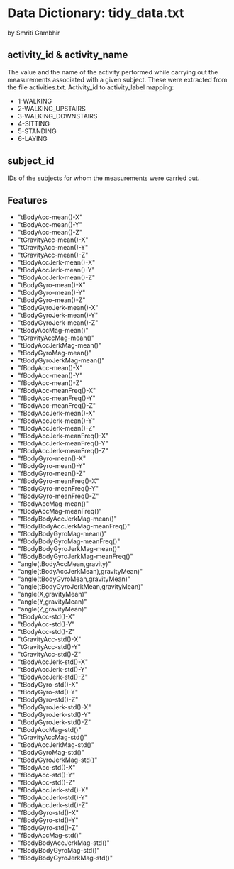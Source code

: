 # Data Dictionary: tidy_data.txt
by Smriti Gambhir

## activity_id & activity_name
The value and the name of the activity performed while carrying out the measurements associated with a given subject. These were extracted from the file activities.txt. Activity_id to activity_label mapping:
- 1-WALKING
- 2-WALKING_UPSTAIRS
- 3-WALKING_DOWNSTAIRS
- 4-SITTING
- 5-STANDING
- 6-LAYING 

## subject_id
IDs of the subjects for whom the measurements were carried out.

## Features
- "tBodyAcc-mean()-X"
- "tBodyAcc-mean()-Y"
- "tBodyAcc-mean()-Z"
- "tGravityAcc-mean()-X"
- "tGravityAcc-mean()-Y"
- "tGravityAcc-mean()-Z"
- "tBodyAccJerk-mean()-X"
- "tBodyAccJerk-mean()-Y"
- "tBodyAccJerk-mean()-Z"
- "tBodyGyro-mean()-X"
- "tBodyGyro-mean()-Y"
- "tBodyGyro-mean()-Z"
- "tBodyGyroJerk-mean()-X"
- "tBodyGyroJerk-mean()-Y"
- "tBodyGyroJerk-mean()-Z"
- "tBodyAccMag-mean()"
- "tGravityAccMag-mean()"
- "tBodyAccJerkMag-mean()"
- "tBodyGyroMag-mean()"
- "tBodyGyroJerkMag-mean()"
- "fBodyAcc-mean()-X"
- "fBodyAcc-mean()-Y"
- "fBodyAcc-mean()-Z"
- "fBodyAcc-meanFreq()-X"
- "fBodyAcc-meanFreq()-Y"
- "fBodyAcc-meanFreq()-Z"
- "fBodyAccJerk-mean()-X"
- "fBodyAccJerk-mean()-Y"
- "fBodyAccJerk-mean()-Z"
- "fBodyAccJerk-meanFreq()-X"
- "fBodyAccJerk-meanFreq()-Y"
- "fBodyAccJerk-meanFreq()-Z"
- "fBodyGyro-mean()-X"
- "fBodyGyro-mean()-Y"
- "fBodyGyro-mean()-Z"
- "fBodyGyro-meanFreq()-X"
- "fBodyGyro-meanFreq()-Y"
- "fBodyGyro-meanFreq()-Z"
- "fBodyAccMag-mean()"
- "fBodyAccMag-meanFreq()"
- "fBodyBodyAccJerkMag-mean()"
- "fBodyBodyAccJerkMag-meanFreq()"
- "fBodyBodyGyroMag-mean()"
- "fBodyBodyGyroMag-meanFreq()"
- "fBodyBodyGyroJerkMag-mean()"
- "fBodyBodyGyroJerkMag-meanFreq()"
- "angle(tBodyAccMean,gravity)"
- "angle(tBodyAccJerkMean),gravityMean)"
- "angle(tBodyGyroMean,gravityMean)"
- "angle(tBodyGyroJerkMean,gravityMean)"
- "angle(X,gravityMean)"
- "angle(Y,gravityMean)"
- "angle(Z,gravityMean)"
- "tBodyAcc-std()-X"
- "tBodyAcc-std()-Y"
- "tBodyAcc-std()-Z"
- "tGravityAcc-std()-X"
- "tGravityAcc-std()-Y"
- "tGravityAcc-std()-Z"
- "tBodyAccJerk-std()-X"
- "tBodyAccJerk-std()-Y"
- "tBodyAccJerk-std()-Z"
- "tBodyGyro-std()-X"
- "tBodyGyro-std()-Y"
- "tBodyGyro-std()-Z"
- "tBodyGyroJerk-std()-X"
- "tBodyGyroJerk-std()-Y"
- "tBodyGyroJerk-std()-Z"
- "tBodyAccMag-std()"
- "tGravityAccMag-std()"
- "tBodyAccJerkMag-std()"
- "tBodyGyroMag-std()"
- "tBodyGyroJerkMag-std()"
- "fBodyAcc-std()-X"
- "fBodyAcc-std()-Y"
- "fBodyAcc-std()-Z"
- "fBodyAccJerk-std()-X"
- "fBodyAccJerk-std()-Y"
- "fBodyAccJerk-std()-Z"
- "fBodyGyro-std()-X"
- "fBodyGyro-std()-Y"
- "fBodyGyro-std()-Z"
- "fBodyAccMag-std()"
- "fBodyBodyAccJerkMag-std()"
- "fBodyBodyGyroMag-std()"
- "fBodyBodyGyroJerkMag-std()"

